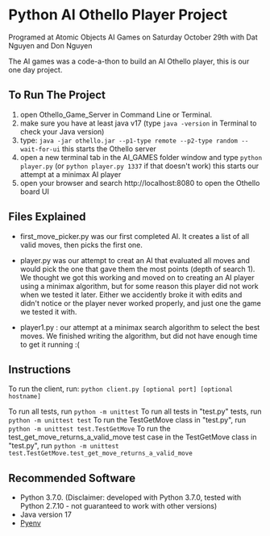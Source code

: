 # Python AI Othello Player Project
Programed at Atomic Objects AI Games on Saturday October 29th with Dat Nguyen and Don Nguyen

The AI games was a code-a-thon to build an AI Othello player, this is our one day project.

## To Run The Project
1. open Othello_Game_Server in Command Line or Terminal.
2. make sure you have at least java v17
        (type `java -version` in Terminal to check your Java version)
4. type: `java -jar othello.jar --p1-type remote --p2-type random --wait-for-ui`
    this starts the Othello server
4. open a new terminal tab in the AI_GAMES folder window and type `python player.py` (or `python player.py 1337` if that doesn't work)
    this starts our attempt at a minimax AI player
5. open your browser and search http://localhost:8080 to open the Othello board UI

## Files Explained
* first_move_picker.py was our first completed AI.  It creates a list of all valid moves, then picks the first one.

* player.py was our attempt to creat an AI that evaluated all moves and would pick the one that gave them the most points (depth of search 1).  We thought we got this working and moved on to creating an AI player using a minimax algorithm, but for some reason this player did not work when we tested it later.  Either we accidently broke it with edits and didn't notice or the player never worked properly, and just one the game we tested it with.

* player1.py : our attempt at a minimax search algorithm to select the best moves.  We finished writing the algorithm, but did not have enough time to get it running :(


## Instructions
To run the client, run: `python client.py [optional port] [optional hostname]`

To run all tests, run `python -m unittest`
To run all tests in "test.py" tests, run `python -m unittest test`
To run the TestGetMove class in "test.py", run `python -m unittest test.TestGetMove`
To run the test_get_move_returns_a_valid_move test case in the TestGetMove class in "test.py", run `python -m unittest test.TestGetMove.test_get_move_returns_a_valid_move`

## Recommended Software
* Python 3.7.0. (Disclaimer: developed with Python 3.7.0, tested with Python 2.7.10 - not guaranteed to work with other versions)
* Java version 17
* [Pyenv](https://github.com/pyenv/pyenv)
